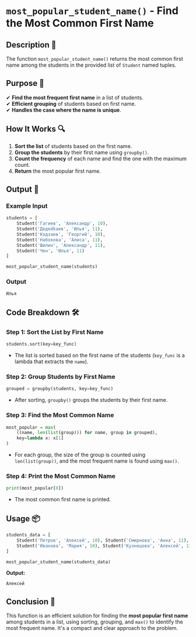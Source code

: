 # `most_popular_student_name()` - Find the Most Common First Name

## Description 📝

The function `most_popular_student_name()` returns the most common first name among the students in the provided list of `Student` named tuples.

## Purpose 🎯

✔ **Find the most frequent first name** in a list of students.  
✔ **Efficient grouping** of students based on first name.  
✔ **Handles the case where the name is unique**.

## How It Works 🔍

1. **Sort the list** of students based on the first name.
2. **Group the students** by their first name using `groupby()`.
3. **Count the frequency** of each name and find the one with the maximum count.
4. **Return** the most popular first name.

## Output 📜

### Example Input

```python
students = [
    Student('Гагиев', 'Александр', 10),
    Student('Дедedkaев', 'Илья', 11),
    Student('Кодзаев', 'Георгий', 10),
    Student('Набокова', 'Алиса', 11),
    Student('Шилин', 'Александр', 11),
    Student('Чен', 'Илья', 11)
]

most_popular_student_name(students)
```

### Output

```plaintext
Илья
```

## Code Breakdown 🛠

### Step 1: Sort the List by First Name

```python
students.sort(key=key_func)
```

-   The list is sorted based on the first name of the students (`key_func` is a lambda that extracts the `name`).

### Step 2: Group Students by First Name

```python
grouped = groupby(students, key=key_func)
```

-   After sorting, `groupby()` groups the students by their first name.

### Step 3: Find the Most Common Name

```python
most_popular = max(
    ((name, len(list(group))) for name, group in grouped),
    key=lambda x: x[1]
)
```

-   For each group, the size of the group is counted using `len(list(group))`, and the most frequent name is found using `max()`.

### Step 4: Print the Most Common Name

```python
print(most_popular[0])
```

-   The most common first name is printed.

## Usage 📦

```python
students_data = [
    Student('Петров', 'Алексей', 10), Student('Смирнова', 'Анна', 11),
    Student('Иванова', 'Мария', 10), Student('Кузнецова', 'Алексей', 11)
]

most_popular_student_name(students_data)
```

**Output:**

```plaintext
Алексей
```

## Conclusion 🚀

This function is an efficient solution for finding the **most popular first name** among students in a list, using sorting, grouping, and `max()` to identify the most frequent name.
It's a compact and clear approach to the problem.
